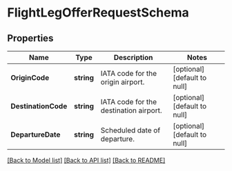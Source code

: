 # FlightLegOfferRequestSchema

## Properties
Name | Type | Description | Notes
------------ | ------------- | ------------- | -------------
**OriginCode** | **string** | IATA code for the origin airport. | [optional] [default to null]
**DestinationCode** | **string** | IATA code for the destination airport. | [optional] [default to null]
**DepartureDate** | **string** | Scheduled date of departure. | [optional] [default to null]

[[Back to Model list]](../README.md#documentation-for-models) [[Back to API list]](../README.md#documentation-for-api-endpoints) [[Back to README]](../README.md)

